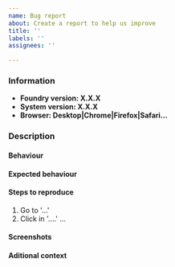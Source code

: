 ```yaml
---
name: Bug report
about: Create a report to help us improve
title: ''
labels: ''
assignees: ''

---
```


### Information

- **Foundry version: X.X.X**
- **System version: X.X.X**
- **Browser: Desktop|Chrome|Firefox|Safari...**

### Description

#### Behaviour

#### Expected behaviour

#### Steps to reproduce

1. Go to '...'
2. Click in '....'
...

#### Screenshots

#### Aditional context
